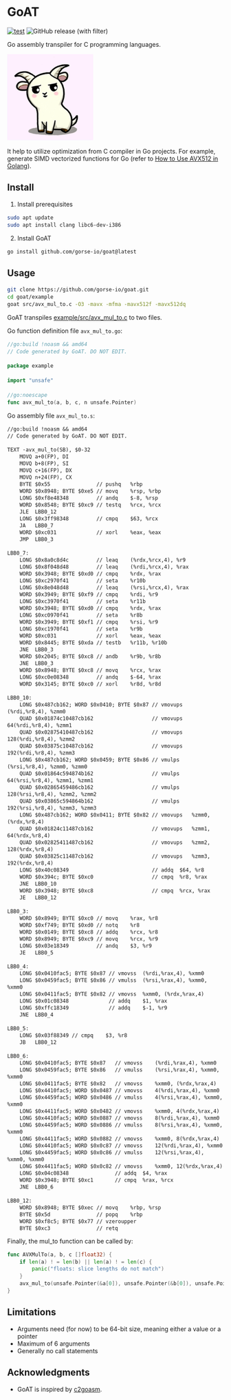 # GoAT

[![test](https://github.com/gorse-io/goat/actions/workflows/test.yml/badge.svg)](https://github.com/gorse-io/goat/actions/workflows/test.yml)
![GitHub release (with filter)](https://img.shields.io/github/v/release/gorse-io/goat)

Go assembly transpiler for C programming languages.

<img src="./logo.webp" width="200" height="200" />

It help to utilize optimization from C compiler in Go projects. For example, generate SIMD vectorized functions for Go (refer to [How to Use AVX512 in Golang](https://gorse.io/posts/avx512-in-golang.html)).

## Install

1. Install prerequisites

```bash
sudo apt update
sudo apt install clang libc6-dev-i386
```

2. Install GoAT

```bash
go install github.com/gorse-io/goat@latest
```

## Usage

```bash
git clone https://github.com/gorse-io/goat.git
cd goat/example
goat src/avx_mul_to.c -O3 -mavx -mfma -mavx512f -mavx512dq
```

GoAT transpiles [example/src/avx_mul_to.c](./example/src/avx_mul_to.c) to two files.

Go function definition file `avx_mul_to.go`:

```go
//go:build !noasm && amd64
// Code generated by GoAT. DO NOT EDIT.

package example

import "unsafe"

//go:noescape
func avx_mul_to(a, b, c, n unsafe.Pointer)
```

Go assembly file `avx_mul_to.s`:

```
//go:build !noasm && amd64
// Code generated by GoAT. DO NOT EDIT.

TEXT ·avx_mul_to(SB), $0-32
	MOVQ a+0(FP), DI
	MOVQ b+8(FP), SI
	MOVQ c+16(FP), DX
	MOVQ n+24(FP), CX
	BYTE $0x55               // pushq	%rbp
	WORD $0x8948; BYTE $0xe5 // movq	%rsp, %rbp
	LONG $0xf8e48348         // andq	$-8, %rsp
	WORD $0x8548; BYTE $0xc9 // testq	%rcx, %rcx
	JLE  LBB0_12
	LONG $0x3ff98348         // cmpq	$63, %rcx
	JA   LBB0_7
	WORD $0xc031             // xorl	%eax, %eax
	JMP  LBB0_3

LBB0_7:
	LONG $0x8a0c8d4c         // leaq	(%rdx,%rcx,4), %r9
	LONG $0x8f048d48         // leaq	(%rdi,%rcx,4), %rax
	WORD $0x3948; BYTE $0xd0 // cmpq	%rdx, %rax
	LONG $0xc2970f41         // seta	%r10b
	LONG $0x8e048d48         // leaq	(%rsi,%rcx,4), %rax
	WORD $0x3949; BYTE $0xf9 // cmpq	%rdi, %r9
	LONG $0xc3970f41         // seta	%r11b
	WORD $0x3948; BYTE $0xd0 // cmpq	%rdx, %rax
	LONG $0xc0970f41         // seta	%r8b
	WORD $0x3949; BYTE $0xf1 // cmpq	%rsi, %r9
	LONG $0xc1970f41         // seta	%r9b
	WORD $0xc031             // xorl	%eax, %eax
	WORD $0x8445; BYTE $0xda // testb	%r11b, %r10b
	JNE  LBB0_3
	WORD $0x2045; BYTE $0xc8 // andb	%r9b, %r8b
	JNE  LBB0_3
	WORD $0x8948; BYTE $0xc8 // movq	%rcx, %rax
	LONG $0xc0e08348         // andq	$-64, %rax
	WORD $0x3145; BYTE $0xc0 // xorl	%r8d, %r8d

LBB0_10:
	LONG $0x487cb162; WORD $0x0410; BYTE $0x87 // vmovups	(%rdi,%r8,4), %zmm0
	QUAD $0x01874c10487cb162                   // vmovups	64(%rdi,%r8,4), %zmm1
	QUAD $0x02875410487cb162                   // vmovups	128(%rdi,%r8,4), %zmm2
	QUAD $0x03875c10487cb162                   // vmovups	192(%rdi,%r8,4), %zmm3
	LONG $0x487cb162; WORD $0x0459; BYTE $0x86 // vmulps	(%rsi,%r8,4), %zmm0, %zmm0
	QUAD $0x01864c594874b162                   // vmulps	64(%rsi,%r8,4), %zmm1, %zmm1
	QUAD $0x02865459486cb162                   // vmulps	128(%rsi,%r8,4), %zmm2, %zmm2
	QUAD $0x03865c594864b162                   // vmulps	192(%rsi,%r8,4), %zmm3, %zmm3
	LONG $0x487cb162; WORD $0x0411; BYTE $0x82 // vmovups	%zmm0, (%rdx,%r8,4)
	QUAD $0x01824c11487cb162                   // vmovups	%zmm1, 64(%rdx,%r8,4)
	QUAD $0x02825411487cb162                   // vmovups	%zmm2, 128(%rdx,%r8,4)
	QUAD $0x03825c11487cb162                   // vmovups	%zmm3, 192(%rdx,%r8,4)
	LONG $0x40c08349                           // addq	$64, %r8
	WORD $0x394c; BYTE $0xc0                   // cmpq	%r8, %rax
	JNE  LBB0_10
	WORD $0x3948; BYTE $0xc8                   // cmpq	%rcx, %rax
	JE   LBB0_12

LBB0_3:
	WORD $0x8949; BYTE $0xc0 // movq	%rax, %r8
	WORD $0xf749; BYTE $0xd0 // notq	%r8
	WORD $0x0149; BYTE $0xc8 // addq	%rcx, %r8
	WORD $0x8949; BYTE $0xc9 // movq	%rcx, %r9
	LONG $0x03e18349         // andq	$3, %r9
	JE   LBB0_5

LBB0_4:
	LONG $0x0410fac5; BYTE $0x87 // vmovss	(%rdi,%rax,4), %xmm0
	LONG $0x0459fac5; BYTE $0x86 // vmulss	(%rsi,%rax,4), %xmm0, %xmm0
	LONG $0x0411fac5; BYTE $0x82 // vmovss	%xmm0, (%rdx,%rax,4)
	LONG $0x01c08348             // addq	$1, %rax
	LONG $0xffc18349             // addq	$-1, %r9
	JNE  LBB0_4

LBB0_5:
	LONG $0x03f88349 // cmpq	$3, %r8
	JB   LBB0_12

LBB0_6:
	LONG $0x0410fac5; BYTE $0x87   // vmovss	(%rdi,%rax,4), %xmm0
	LONG $0x0459fac5; BYTE $0x86   // vmulss	(%rsi,%rax,4), %xmm0, %xmm0
	LONG $0x0411fac5; BYTE $0x82   // vmovss	%xmm0, (%rdx,%rax,4)
	LONG $0x4410fac5; WORD $0x0487 // vmovss	4(%rdi,%rax,4), %xmm0
	LONG $0x4459fac5; WORD $0x0486 // vmulss	4(%rsi,%rax,4), %xmm0, %xmm0
	LONG $0x4411fac5; WORD $0x0482 // vmovss	%xmm0, 4(%rdx,%rax,4)
	LONG $0x4410fac5; WORD $0x0887 // vmovss	8(%rdi,%rax,4), %xmm0
	LONG $0x4459fac5; WORD $0x0886 // vmulss	8(%rsi,%rax,4), %xmm0, %xmm0
	LONG $0x4411fac5; WORD $0x0882 // vmovss	%xmm0, 8(%rdx,%rax,4)
	LONG $0x4410fac5; WORD $0x0c87 // vmovss	12(%rdi,%rax,4), %xmm0
	LONG $0x4459fac5; WORD $0x0c86 // vmulss	12(%rsi,%rax,4), %xmm0, %xmm0
	LONG $0x4411fac5; WORD $0x0c82 // vmovss	%xmm0, 12(%rdx,%rax,4)
	LONG $0x04c08348               // addq	$4, %rax
	WORD $0x3948; BYTE $0xc1       // cmpq	%rax, %rcx
	JNE  LBB0_6

LBB0_12:
	WORD $0x8948; BYTE $0xec // movq	%rbp, %rsp
	BYTE $0x5d               // popq	%rbp
	WORD $0xf8c5; BYTE $0x77 // vzeroupper
	BYTE $0xc3               // retq
```

Finally, the mul_to function can be called by:

```go
func AVXMulTo(a, b, c []float32) {
	if len(a) ! = len(b) || len(a) ! = len(c) {
		panic("floats: slice lengths do not match")
	}
	avx_mul_to(unsafe.Pointer(&a[0]), unsafe.Pointer(&b[0]), unsafe.Pointer(&c[0]), unsafe.Pointer(uintptr(len(a))))
}
```

## Limitations

- Arguments need (for now) to be 64-bit size, meaning either a value or a pointer
- Maximum of 6 arguments
- Generally no call statements

## Acknowledgments

- GoAT is inspired by [c2goasm](https://github.com/minio/c2goasm).
